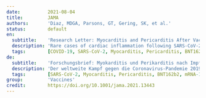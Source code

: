 ```yaml
---
date:          2021-08-04
title:         JAMA
authors:       'Diaz, MDGA, Parsons, GT, Gering, SK, et al.'
status:        default
en:
  subtitle:    'Research Letter: Myocarditis and Pericarditis After Vaccination for COVID-19'
  description: 'Rare cases of cardiac inflammation following SARS-CoV-2 vaccination have been reported. We reviewed the clinical records of vaccine recipients to identify cases of postvaccination myocarditis or pericarditis. … Discussion: Two distinct self-limited syndromes, myocarditis and pericarditis, were observed after COVID-19 vaccination. Myocarditis developed rapidly in younger patients, mostly after the second vaccination. Pericarditis affected older patients later, after either the first or second dose. Some vaccines are associated with myocarditis, including mRNA vaccines, and the Centers for Disease Control and Prevention recently reported a possible association between COVID-19 mRNA vaccines and myocarditis, primarily in younger male individuals within a few days after the second vaccination, at an incidence of about 4.8 cases per 1 million. This study shows a similar pattern, although at higher incidence, suggesting vaccine adverse event underreporting. Additionally, pericarditis may be more common than myocarditis among older patients. Study limitations include cases missed in outside care settings and missed diagnoses of myocarditis or pericarditis (which would underestimate the incidence), as well as inaccurate EMR vaccination information. Temporal association does not prove causation, although the short span between vaccination and myocarditis onset and the elevated incidence of myocarditis and pericarditis in the study hospitals lend support to a possible relationship.'
  tags:        [COVID-19, SARS-CoV-2, Myocarditis, Pericarditis, BNT162b2, mRNA-1273, Ad26.COV2.S]
de:
  subtitle:    'Forschungsbrief: Myokarditis und Perikarditis nach Impfung gegen COVID-19'
  description: 'Der weltweite Kampf gegen die Coronavirus-Pandemie 2019 (COVID-19) ist in die Phase der Massenimpfung eingetreten. Israel hatte einen frühen Start1 und ≈90 % der erwachsenen Bevölkerung erhielten den BioNTech COVID-19-Impfstoff (Pfizer). Die frühe Impfphase betraf die ältere Bevölkerung, doch am 26. Januar wurde die Mindestaltersgrenze auf ≥16 Jahre gesenkt. Kurz darauf, zwischen Februar und April 2021, wurde eine Gruppe von 8 Patienten mit Verdacht auf Myokarditis in unserer örtlichen Notaufnahme vorstellig, nachdem sie die zweite Dosis des Impfstoffs BioNTech COVID-19 (Pfizer) erhalten hatten. Die Studie wurde von unserem Institutional Review Board genehmigt. Die Daten, die die Ergebnisse dieser Studie untermauern, sind auf begründete Anfrage beim entsprechenden Autor erhältlich. … Frühere Berichte deuteten auf einen möglichen Zusammenhang zwischen dem COVID-19-Impfstoff und Myokarditis hin. Wir stellen eine Gruppe mit nahezu identischen klinischen, labortechnischen und bildgebenden Befunden vor, die zeitlich eindeutig mit dem Datum der zweiten BioNTech-Impfung zusammenhängen. Dennoch gibt es in der Geschichte keinen Präzedenzfall für diese Massenimpfung, und eine zufällige Häufung von Myokarditis ohne Zusammenhang kann nicht ausgeschlossen werden. Schließlich deuten unsere Ergebnisse darauf hin, dass trotz dieser potenziellen impfstoffbedingten Komplikation die meisten Patienten einen gutartigen Krankheitsverlauf und hohe Heilungsraten aufweisen werden.' 
  tags:        [SARS-CoV-2, Myocarditis, Pericarditis, BNT162b2, mRNA-1273, Ad26.COV2.S]
group:         'Vaccines'
credit:        https://doi.org/10.1001/jama.2021.13443
---
```

